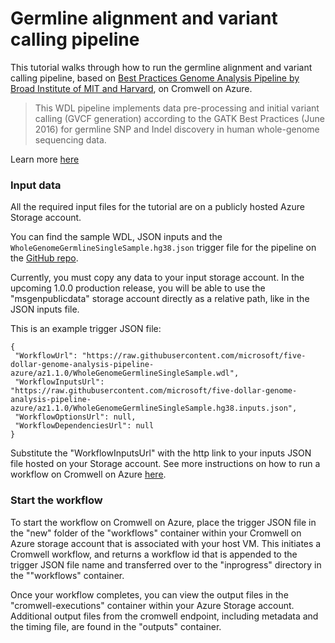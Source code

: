 # Germline alignment and variant calling pipeline
This tutorial walks through how to run the germline alignment and variant calling pipeline, based on [Best Practices Genome Analysis Pipeline by Broad Institute of MIT and Harvard](https://software.broadinstitute.org/gatk/best-practices/workflow?id=11165), on Cromwell on Azure. 

> This WDL pipeline implements data pre-processing and initial variant calling (GVCF generation) according to the GATK Best Practices (June 2016) for germline SNP and Indel discovery in human whole-genome sequencing data.

Learn more [here](https://github.com/microsoft/five-dollar-genome-analysis-pipeline-azure)

### Input data 

All the required input files for the tutorial are on a publicly hosted Azure Storage account.

You can find the sample WDL, JSON inputs and the `WholeGenomeGermlineSingleSample.hg38.json` trigger file for the pipeline on the [GitHub repo](https://github.com/microsoft/five-dollar-genome-analysis-pipeline-azure/tree/az1.1.0). 

Currently, you must copy any data to your input storage account. In the upcoming 1.0.0 production release, you will be able to use the "msgenpublicdata" storage account directly as a relative path, like in the JSON inputs file.

This is an example trigger JSON file:
```
{
 "WorkflowUrl": "https://raw.githubusercontent.com/microsoft/five-dollar-genome-analysis-pipeline-azure/az1.1.0/WholeGenomeGermlineSingleSample.wdl",
 "WorkflowInputsUrl": "https://raw.githubusercontent.com/microsoft/five-dollar-genome-analysis-pipeline-azure/az1.1.0/WholeGenomeGermlineSingleSample.hg38.inputs.json",
 "WorkflowOptionsUrl": null,
 "WorkflowDependenciesUrl": null
}
```
Substitute the "WorkflowInputsUrl" with the http link to your inputs JSON file hosted on your Storage account. See more instructions on how to run a workflow on Cromwell on Azure [here](quickstart-cromwell-on-azure.md).

### Start the workflow
To start the workflow on Cromwell on Azure, place the trigger JSON file in the "new" folder of the "workflows" container within your Cromwell on Azure storage account that is associated with your host VM. This initiates a Cromwell workflow, and returns a workflow id that is appended to the trigger JSON file name and transferred over to the "inprogress" directory in the ""workflows" container.<br/>

Once your workflow completes, you can view the output files in the "cromwell-executions" container within your Azure Storage account. Additional output files from the cromwell endpoint, including metadata and the timing file, are found in the "outputs" container. <br/>
